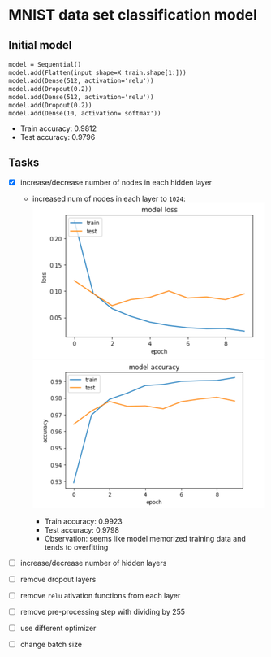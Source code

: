 # MNIST data set classification model 
## Initial model 
```
model = Sequential()
model.add(Flatten(input_shape=X_train.shape[1:]))
model.add(Dense(512, activation='relu'))
model.add(Dropout(0.2))
model.add(Dense(512, activation='relu'))
model.add(Dropout(0.2))
model.add(Dense(10, activation='softmax'))
```
- Train accuracy: 0.9812
- Test accuracy: 0.9796

## Tasks
- [x] increase/decrease number of nodes in each hidden layer
  - increased num of nodes in each layer to `1024`: 
    ![Loss function](loss_1_1.png)
    ![Accuracy function](acc_1_1.png)
    
    - Train accuracy: 0.9923
    - Test accuracy: 0.9798
    - Observation: seems like model memorized training data and tends to overfitting

- [ ] increase/decrease number of hidden layers

- [ ] remove dropout layers 

- [ ] remove `relu` ativation functions from each layer 

- [ ] remove pre-processing step with dividing by 255 

- [ ] use different optimizer 

- [ ] change batch size

